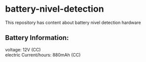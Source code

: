 # battery-nivel-detection
This repository has content about battery nivel detection hardware
## Battery Information: 
voltage: 12V (CC)<br/>
electric Current/hours: 880mAh (CC) <br/>
